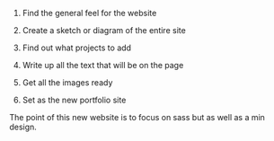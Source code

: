 1. Find the general feel for the website  <br />

2. Create a sketch or diagram of the entire site   <br /> 

3. Find out what projects to add  <br />

4. Write up all the text that will be on the page  <br />

5. Get all the images ready  <br />

6. Set as the new portfolio site  <br />

The point of this new website is to focus on sass but as well
as a min design.  <br />


